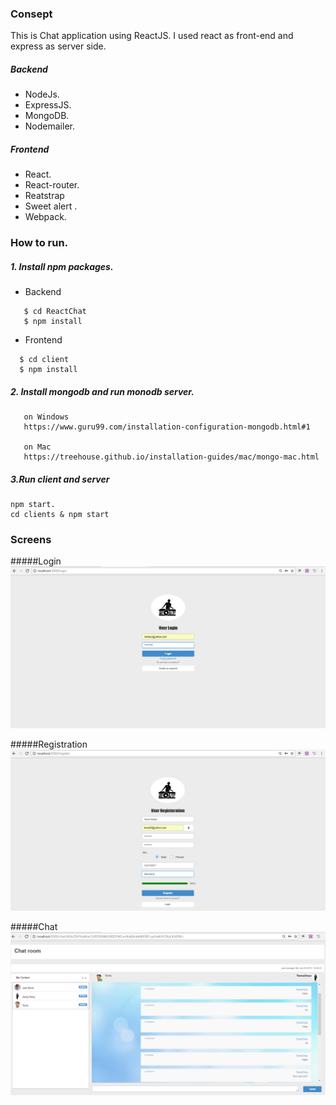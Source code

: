 ### Consept

This is Chat application using ReactJS.
I used react as front-end and express as server side.

#####  Backend

-  NodeJs.
-  ExpressJS.
-  MongoDB.
-  Nodemailer.
    
#####  Frontend

-  React.
-  React-router.
-  Reatstrap 
-  Sweet alert .
-  Webpack.
  
### How to run.

##### 1. Install npm packages.

- Backend
````
   $ cd ReactChat
   $ npm install
````
- Frontend
````
  $ cd client
  $ npm install
````

##### 2. Install mongodb and run monodb server.
````
   on Windows 
   https://www.guru99.com/installation-configuration-mongodb.html#1

   on Mac
   https://treehouse.github.io/installation-guides/mac/mongo-mac.html
````

##### 3.Run client and server
   ````
   npm start.
   cd clients & npm start
   ````

### Screens

#####Login
![alt text](screen/login.png)

#####Registration
![alt text](screen/register.png)

#####Chat
![alt text](screen/chat.png)
